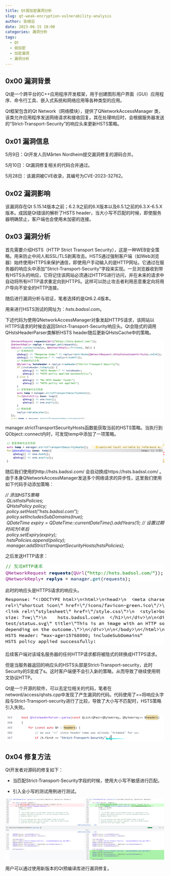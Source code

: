 ```yaml
---
title: Qt弱加密漏洞分析
slug: qt-weak-encryption-vulnerability-analysis
author: 张栩滔
date: 2023-06-15 18:00
categories: 漏洞分析
tags:
  - Qt
  - 弱加密
  - 加密漏洞
  - 漏洞分析
---
```


## 0x00 漏洞背景

Qt是一个跨平台的C++应用程序开发框架，用于创建图形用户界面（GUI）应用程序、命令行工具、嵌入式系统和网络应用等各种类型的应用。

Qt框架包含的Qt Network（网络模块），提供了QNetworkAccessManager 类，该类允许应用程序发送网络请求和接收回复。其在处理响应时，会根据服务器发送的“Strict-Transport-Security”的响应头来更新HSTS策略。

## 0x01 漏洞信息

5月9日：Qt开发人员Mårten Nordheim提交漏洞修复的源码合并。

5月10日：Qt漏洞修复相关的代码合并通过。

5月28日：该漏洞被CVE收录，其编号为CVE-2023-32762。

## 0x02 漏洞影响

该漏洞存在Qt 5.15.14版本之前；6.2.9之前的6.X版本以及6.5.1之前的6.3.X-6.5.X版本。成因是Qt错误的解析了HSTS header，当大小写不匹配的时候，即使服务器明确禁止，客户端也会使用未加密的连接。

## 0x03 漏洞分析

首先需要介绍HSTS（HTTP Strict Transport Security），这是一种WEB安全策略。用来防止中间人和SSL/TLS剥离攻击。HSTS通过强制客户端（如Web浏览器）始终使用HTTPS来保护通信，即使用户手动输入的是HTTP网址。它通过在服务器的响应头中添加"Strict-Transport-Security"字段来实现。一旦浏览器收到带有HSTS头的响应，它将记住该网站必须通过HTTPS进行访问，并在未来的请求中自动将所有HTTP请求重定向到HTTPS。这样可以防止攻击者利用恶意重定向将用户导向不安全的HTTP连接。

随后进行漏洞分析与验证，笔者选择的是Qt6.2.4版本。

用来进行HSTS测试的网址为：_hsts.badssl.com_。

下述代码为使用QNetworkAccessManager对象发起HTTPS请求，该网站以HTTPS请求的时候会返回Strict-Transport-Security响应头。Qt会隐式的调用QHstsHeaderParser类解析HSTS header随后更新QHstsCache中的策略。

![](./qt-weak-encryption-vulnerability-analysis/assets/17617398530160.49883797763729953.png)

manager.strictTransportSecurityHosts函数能获取当前的HSTS策略。当执行到QObject::connect内时，可发现temp中添加了一项策略。

![](./qt-weak-encryption-vulnerability-analysis/assets/17617398530940.23069938096883036.png)


随后我们使用的http://hsts.badssl.com/ 会自动换成https://hsts.badssl.com/ 。由于本身QNetworkAccessManager发送多个网络请求的异步性，这里我们使用如下代码手动添加策略：

_// 添加HSTS策略  
 QListhstsPolicies;  
 QHstsPolicy policy;  
 policy.setHost("hsts.badssl.com");  
 policy.setIncludesSubDomains(true);  
 QDateTime expiry = QDateTime::currentDateTime().addYears(1); // 设置过期时间为1年后  
 policy.setExpiry(expiry);  
 hstsPolicies.append(policy);  
 manager.addStrictTransportSecurityHosts(hstsPolicies);_

之后发送HTTP请求：

![](./qt-weak-encryption-vulnerability-analysis/assets/17617398531680.7135639125789948.png)

此时的响应头是HTTPS请求的响应头。

![](./qt-weak-encryption-vulnerability-analysis/assets/17617398532410.014859504267529355.png)

后续客户端对该域名服务器的任何HTTP请求都将被隐式的转换成HTTPS请求。

但是当服务器返回的响应头的HSTS头部是Strict-Transport-security，此时Security的S变成了s。这时客户端便不会引入新的策略，从而导致了继续使用明文协议HTTP。

Qt是一个开源的软件，可以去定位相关的代码，笔者在netword/access/qhsts.cpp中发现了产生漏洞的代码。代码使用了==将响应头字段与Strict-Transport-security进行了比较，导致了大小写不匹配时，HSTS策略引入失败。

![](./qt-weak-encryption-vulnerability-analysis/assets/17617398533110.24987513319912125.png)

## 0x04 修复方法

Qt开发者对源码的修复如下：

*   当匹配Strict-Transport-Security字段的时候，使用大小写不敏感进行匹配。
    
*   引入全小写的测试用例进行测试。

![](./qt-weak-encryption-vulnerability-analysis/assets/17617398533810.25183051652479715.png)

用户可以通过使用新版本的Qt预编译库进行漏洞修复。